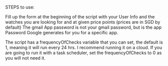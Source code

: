 STEPS to use:

Fill up the form at the beginning of the script with your User Info and the watches you are looking for and at given price points (prices are in SGD by default)
The gmail App password is not your gmail password, but is the app Password Google generates for you for a specific app.

The script has a frequencyOfChecks variable that you can set, the default is 1, meaning it will run every 24 hrs. 
I recommend running it on a cloud. If you are going to run it with a task scheduler, set the frequencyOfChecks to 0 as you
will not need it. 
